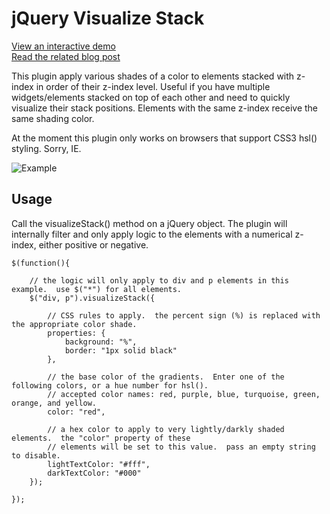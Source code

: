 # jQuery Visualize Stack

[View an interactive demo](http://www.erichynds.com/examples/jquery-visualize-stack/)   
[Read the related blog post](http://www.erichynds.com/jquery/visualizing-your-z-index-stacks-with-jquery/)   

This plugin apply various shades of a color to elements stacked with z-index in order of their z-index level.  Useful if you have multiple
widgets/elements stacked on top of each other and need to quickly visualize their stack positions.  Elements with the same z-index receive
the same shading color.

At the moment this plugin only works on browsers that support CSS3 hsl() styling.  Sorry, IE.

![Example](http://dl.dropbox.com/u/102001/web/visualize_stack.png)

## Usage

Call the visualizeStack() method on a jQuery object.  The plugin will internally filter and only apply logic to the elements with a numerical z-index, either positive or negative.

	$(function(){
		
		// the logic will only apply to div and p elements in this example.  use $("*") for all elements.
		$("div, p").visualizeStack({
	
			// CSS rules to apply.  the percent sign (%) is replaced with the appropriate color shade.
			properties: {
				background: "%",
				border: "1px solid black"
			},
		
			// the base color of the gradients.  Enter one of the following colors, or a hue number for hsl().
			// accepted color names: red, purple, blue, turquoise, green, orange, and yellow.
			color: "red",
		
			// a hex color to apply to very lightly/darkly shaded elements.  the "color" property of these
			// elements will be set to this value.  pass an empty string to disable.
			lightTextColor: "#fff",
			darkTextColor: "#000"
		});
	
	});
	
